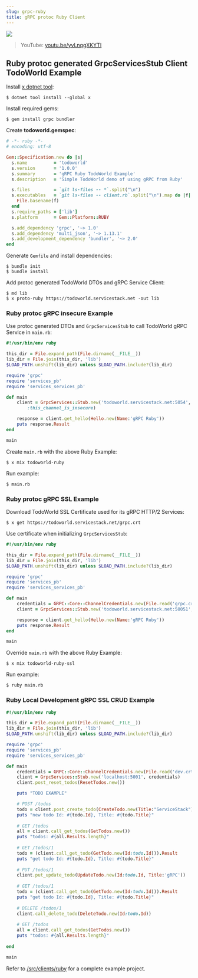 ```yaml
---
slug: grpc-ruby
title: gRPC protoc Ruby Client
---
```


[![](https://raw.githubusercontent.com/ServiceStack/docs/master/docs/images/grpc/ruby.png)](https://youtu.be/yvLnqgXKYTI)

> YouTube: [youtu.be/yvLnqgXKYTI](https://youtu.be/yvLnqgXKYTI)

## Ruby protoc generated GrpcServicesStub Client TodoWorld Example

Install [x dotnet tool](https://docs.servicestack.net/dotnet-tool):
    
    $ dotnet tool install --global x 

Install required gems:

    $ gem install grpc bundler 

Create **todoworld.gemspec**:

```ruby
# -*- ruby -*-
# encoding: utf-8

Gem::Specification.new do |s|
  s.name          = 'todoworld'
  s.version       = '1.0.0'
  s.summary       = 'gRPC Ruby TodoWorld Example'
  s.description   = 'Simple TodoWorld demo of using gRPC from Ruby'

  s.files         = `git ls-files -- *`.split("\n")
  s.executables   = `git ls-files -- client.rb`.split("\n").map do |f|
    File.basename(f)
  end
  s.require_paths = ['lib']
  s.platform      = Gem::Platform::RUBY

  s.add_dependency 'grpc', '~> 1.0'
  s.add_dependency 'multi_json', '~> 1.13.1'
  s.add_development_dependency 'bundler', '~> 2.0'
end
```

Generate `Gemfile` and install dependencies:

    $ bundle init
    $ bundle install

Add protoc generated TodoWorld DTOs and gRPC Service Client:

    $ md lib
    $ x proto-ruby https://todoworld.servicestack.net -out lib

### Ruby protoc gRPC insecure Example

Use protoc generated DTOs and `GrpcServicesStub` to call TodoWorld gRPC Service in `main.rb`:

```ruby
#!/usr/bin/env ruby

this_dir = File.expand_path(File.dirname(__FILE__))
lib_dir = File.join(this_dir, 'lib')
$LOAD_PATH.unshift(lib_dir) unless $LOAD_PATH.include?(lib_dir)

require 'grpc'
require 'services_pb'
require 'services_services_pb'

def main
    client = GrpcServices::Stub.new('todoworld.servicestack.net:5054', 
        :this_channel_is_insecure)

    response = client.get_hello(Hello.new(Name:'gRPC Ruby'))
    puts response.Result
end

main
```

Create `main.rb` with the above Ruby Example: 

    $ x mix todoworld-ruby

Run example:

    $ main.rb

### Ruby protoc gRPC SSL Example

Download TodoWorld SSL Certificate used for its gRPC HTTP/2 Services:

    $ x get https://todoworld.servicestack.net/grpc.crt

Use certificate when initializing `GrpcServicesStub`:

```ruby
#!/usr/bin/env ruby

this_dir = File.expand_path(File.dirname(__FILE__))
lib_dir = File.join(this_dir, 'lib')
$LOAD_PATH.unshift(lib_dir) unless $LOAD_PATH.include?(lib_dir)

require 'grpc'
require 'services_pb'
require 'services_services_pb'

def main
    credentials = GRPC::Core::ChannelCredentials.new(File.read('grpc.crt'))
    client = GrpcServices::Stub.new('todoworld.servicestack.net:50051', credentials)

    response = client.get_hello(Hello.new(Name:'gRPC Ruby'))
    puts response.Result
end

main
```

Override `main.rb` with the above Ruby Example: 

    $ x mix todoworld-ruby-ssl

Run example:

    $ ruby main.rb

### Ruby Local Development gRPC SSL CRUD Example

```ruby
#!/usr/bin/env ruby

this_dir = File.expand_path(File.dirname(__FILE__))
lib_dir = File.join(this_dir, 'lib')
$LOAD_PATH.unshift(lib_dir) unless $LOAD_PATH.include?(lib_dir)

require 'grpc'
require 'services_pb'
require 'services_services_pb'

def main
    credentials = GRPC::Core::ChannelCredentials.new(File.read('dev.crt'))
    client = GrpcServices::Stub.new('localhost:5001', credentials)
    client.post_reset_todos(ResetTodos.new())

    puts "TODO EXAMPLE"

    # POST /todos
    todo = client.post_create_todo(CreateTodo.new(Title:"ServiceStack")).Result
    puts "new todo Id: #{todo.Id}, Title: #{todo.Title}"
    
    # GET /todos
    all = client.call_get_todos(GetTodos.new())
    puts "todos: #{all.Results.length}"
    
    # GET /todos/1
    todo = (client.call_get_todo(GetTodo.new(Id:todo.Id))).Result
    puts "get todo Id: #{todo.Id}, Title: #{todo.Title}"
    
    # PUT /todos/1
    client.put_update_todo(UpdateTodo.new(Id:todo.Id, Title:'gRPC'))
    
    # GET /todos/1
    todo = (client.call_get_todo(GetTodo.new(Id:todo.Id))).Result
    puts "get todo Id: #{todo.Id}, Title: #{todo.Title}"
    
    # DELETE /todos/1
    client.call_delete_todo(DeleteTodo.new(Id:todo.Id))
    
    # GET /todos
    all = client.call_get_todos(GetTodos.new())
    puts "todos: #{all.Results.length}"
    
end

main
```

Refer to [/src/clients/ruby](https://github.com/NetCoreApps/todo-world/tree/master/src/clients/ruby)
for a complete example project.
